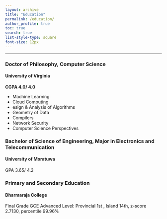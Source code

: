 ```yaml
---
layout: archive
title: "Education"
permalink: /education/
author_profile: true
toc: true
search: true
list-style-type: square
font-size: 12px
---
```


---
### Doctor of Philosophy, Computer Science
#### University of Virginia
**CGPA 4.0/ 4.0**
- Machine Learning
- Cloud Computing
- esign & Analysis of Algorithms
- Geometry of Data
- Compilers
- Network Security
- Computer Science Perspectives

### Bachelor of Science of Engineering, Major in Electronics and Telecommunication
#### University of Moratuwa
GPA 3.65/ 4.2

### Primary and Secondary Education
#### Dharmaraja College
Final Grade GCE Advanced Level: Provincial 1st , Island 14th, z-score 2.7130, percentile 99.96%

